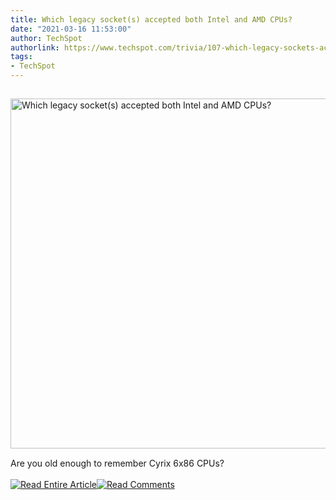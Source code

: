 ```yaml
---
title: Which legacy socket(s) accepted both Intel and AMD CPUs?
date: "2021-03-16 11:53:00"
author: TechSpot
authorlink: https://www.techspot.com/trivia/107-which-legacy-sockets-accepted-both-intel-amd-cpus/
tags:
- TechSpot
---
```

<a href="https://www.techspot.com/trivia/107-which-legacy-sockets-accepted-both-intel-amd-cpus/" target="_blank"><img src="https://static.techspot.com/images2/news/ts3_thumbs/2017/02/2017-02-26-ts3_thumbs-f4e.jpg" width="800" height="560" style="padding: 15px 0" title="Which legacy socket(s) accepted both Intel and AMD CPUs?" /></a><br />Are you old enough to remember Cyrix 6x86 CPUs?<br /><br /><a href="https://www.techspot.com/trivia/107-which-legacy-sockets-accepted-both-intel-amd-cpus/"><img src="https://static.techspot.com/images/rss/rss_buttons_01.png" border="0" alt="Read Entire Article" /></a><a href="https://www.techspot.com/trivia/107-which-legacy-sockets-accepted-both-intel-amd-cpus/#comments"><img src="https://static.techspot.com/images/rss/rss_buttons_02.png" border="0" alt="Read Comments" /></a><br /><br />